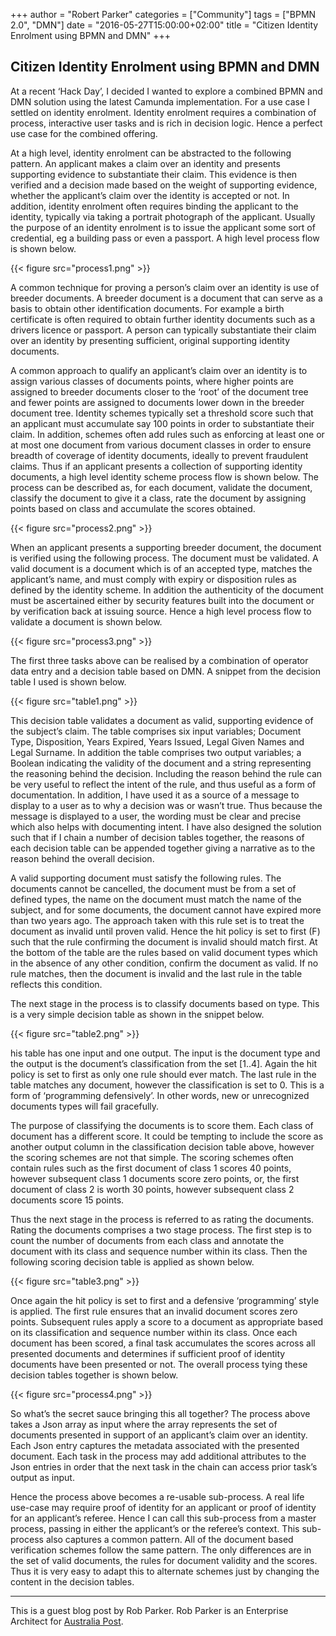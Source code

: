 +++
author = "Robert Parker"
categories = ["Community"]
tags = ["BPMN 2.0", "DMN"]
date = "2016-05-27T15:00:00+02:00"
title = "Citizen Identity Enrolment using BPMN and DMN"
+++

## Citizen Identity Enrolment using BPMN and DMN

At a recent ‘Hack Day’, I decided I wanted to explore a combined BPMN and DMN solution using the latest Camunda implementation. For a use case I settled on identity enrolment. Identity enrolment requires a combination of process, interactive user tasks and is rich in decision logic. Hence a perfect use case for the combined offering.

At a high level, identity enrolment can be abstracted to the following pattern. An applicant makes a claim over an identity and presents supporting evidence to substantiate their claim. This evidence is then verified and a decision made based on the weight of supporting evidence, whether the applicant’s claim over the identity is accepted or not. In addition, identity enrolment often requires binding the applicant to the identity, typically via taking a portrait photograph of the applicant. Usually the purpose of an identity enrolment is to issue the applicant some sort of credential, eg a building pass or even a passport. A high level process flow is shown below.

{{< figure src="process1.png" >}}

A common technique for proving a person’s claim over an identity is use of breeder documents. A breeder document is a document that can serve as a basis to obtain other identification documents. For example a birth certificate is often required to obtain further identity documents such as a drivers licence or passport. A person can typically substantiate their claim over an identity by presenting sufficient, original supporting identity documents.

A common approach to qualify an applicant’s claim over an identity is to assign various classes of documents points, where higher points are assigned to breeder documents closer to the ‘root’ of the document tree and fewer points are assigned to documents lower down in the breeder document tree. Identity schemes typically set a threshold score such that an applicant must accumulate say 100 points in order to substantiate their claim. In addition, schemes often add rules such as enforcing at least one or at most one document from various document classes in order to ensure breadth of coverage of identity documents, ideally to prevent fraudulent claims. Thus if an applicant presents a collection of supporting identity documents, a high level identity scheme process flow is shown below. The process can be described as, for each document, validate the document, classify the document to give it a class, rate the document by assigning points based on class and accumulate the scores obtained.

{{< figure src="process2.png" >}}

When an applicant presents a supporting breeder document, the document is verified using the following process. The document must be validated. A valid document is a document which is of an accepted type, matches the applicant’s name, and must comply with expiry or disposition rules as defined by the identity scheme. In addition the authenticity of the document must be ascertained either by security features built into the document or by verification back at issuing source. Hence a high level process flow to validate a document is shown below.

{{< figure src="process3.png" >}}

The first three tasks above can be realised by a combination of operator data entry and a decision table based on DMN. A snippet from the decision table I used is shown below.

{{< figure src="table1.png" >}}

This decision table validates a document as valid, supporting evidence of the subject’s claim. The table comprises six input variables; Document Type, Disposition, Years Expired, Years Issued, Legal Given Names and Legal Surname. In addition the table comprises two output variables; a Boolean indicating the validity of the document and a string representing the reasoning behind the decision. Including the reason behind the rule can be very useful to reflect the intent of the rule, and thus useful as a form of documentation. In addition, I have used it as a source of a message to display to a user as to why a decision was or wasn’t true. Thus because the message is displayed to a user, the wording must be clear and precise which also helps with documenting intent. I have also designed the solution such that if I chain a number of decision tables together, the reasons of each decision table can be appended together giving a narrative as to the reason behind the overall decision. 

A valid supporting document must satisfy the following rules. The documents cannot be cancelled, the document must be from a set of defined types, the name on the document must match the name of the subject, and for some documents, the document cannot have expired more than two years ago. The approach taken with this rule set is to treat the document as invalid until proven valid. Hence the hit policy is set to first (F) such that the rule confirming the document is invalid should match first. At the bottom of the table are the rules based on valid document types which in the absence of any other condition, confirm the document as valid. If no rule matches, then the document is invalid and the last rule in the table reflects this condition.

The next stage in the process is to classify documents based on type. This is a very simple decision table as shown in the snippet below.

{{< figure src="table2.png" >}}

his table has one input and one output. The input is the document type and the output is the document’s classification from the set [1..4]. Again the hit policy is set to first as only one rule should ever match. The last rule in the table matches any document, however the classification is set to 0. This is a form of ‘programming defensively’. In other words, new or unrecognized documents types will fail gracefully.

The purpose of classifying the documents is to score them. Each class of document has a different score. It could be tempting to include the score as another output column in the classification decision table above, however the scoring schemes are not that simple. The scoring schemes often contain rules such as the first document of class 1 scores 40 points, however subsequent class 1 documents score zero points, or, the first document of class 2 is worth 30 points, however subsequent class 2 documents score 15 points.

Thus the next stage in the process is referred to as rating the documents. Rating the documents comprises a two stage process. The first step is to count the number of documents from each class and annotate the document with its class and sequence number within its class. Then the following scoring decision table is applied as shown below.

{{< figure src="table3.png" >}}

Once again the hit policy is set to first and a defensive ‘programming’ style is applied. The first rule ensures that an invalid document scores zero points. Subsequent rules apply a score to a document as appropriate based on its classification and sequence number within its class. Once each document has been scored, a final task accumulates the scores across all presented documents and determines if sufficient proof of identity documents have been presented or not. The overall process tying these decision tables together is shown below.

{{< figure src="process4.png" >}}

So what’s the secret sauce bringing this all together? The process above takes a Json array as input where the array represents the set of documents presented in support of an applicant’s claim over an identity. Each Json entry captures the metadata associated with the presented document. Each task in the process may add additional attributes to the Json entries in order that the next task in the chain can access prior task’s output as input.

Hence the process above becomes a re-usable sub-process. A real life use-case may require proof of identity for an applicant or proof of identity for an applicant’s referee. Hence I can call this sub-process from a master process, passing in either the applicant’s or the referee’s context. This sub-process also captures a common pattern. All of the document based verification schemes follow the same pattern. The only differences are in the set of valid documents, the rules for document validity and the scores. Thus it is very easy to adapt this to alternate schemes just by changing the content in the decision tables. 

---

This is a guest blog post by Rob Parker. Rob Parker is an Enterprise Architect for [Australia Post](http://auspost.com.au/).